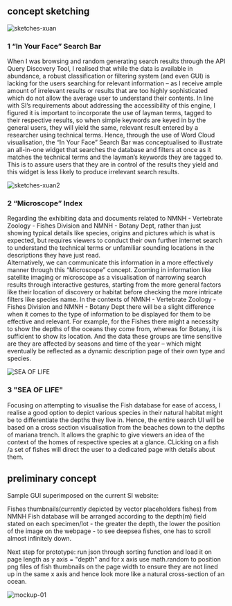 ## concept sketching
![sketches-xuan](https://github.com/user-attachments/assets/7c313a2c-dd8d-408b-bdc4-d6d87b04497d)
### 1 “In Your Face” Search Bar  
When I was browsing and random generating search results through the API Query Discovery Tool, I realised that while the data is available in abundance, a robust classification or filtering system (and even GUI) is lacking for the users searching for relevant information – as I receive ample amount of irrelevant results or results that are too highly sophisticated which do not allow the average user to understand their contents. 
In line with SI’s requirements about addressing the accessibility of this engine, I figured it is important to incorporate the use of layman terms, tagged to their respective results, so when simple keywords are keyed in by the general users, they will yield the same, relevant result entered by a researcher using technical terms.
Hence, through the use of Word Cloud visualisation, the “In Your Face” Search Bar was conceptualised to illustrate an all-in-one widget that searches the database and filters at once as it matches the technical terms and the layman’s keywords they are tagged to. This is to assure users that they are in control of the results they yield and this widget is less likely to produce irrelevant search results.


![sketches-xuan2](https://github.com/user-attachments/assets/49cdc789-7a73-47d5-bc3d-c81413ecb634)
### 2 “Microscope” Index
Regarding the exhibiting data and documents related to NMNH - Vertebrate Zoology - Fishes Division and NMNH - Botany Dept, rather than just showing typical details like species, origins and pictures which is what is expected, but requires viewers to conduct their own further internet search to understand the technical terms or unfamiliar sounding locations in the descriptions they have just read.  
Alternatively, we can communicate this information in a more effectively manner through this “Microscope” concept. Zooming in information like satellite imaging or microscope as a visualisation of narrowing search results through interactive gestures, starting from the more general factors like their location of discovery or habitat before checking the more intricate filters like species name. 
In the contexts of NMNH - Vertebrate Zoology - Fishes Division and NMNH - Botany Dept there will be a slight difference when it comes to the type of information to be displayed for them to be effective and relevant. For example, for the Fishes there might a necessity to show the depths of the oceans they come from, whereas for Botany, it is sufficient to show its location. And the data these groups are time sensitive are they are affected by seasons and time of the year – which might eventually be reflected as a dynamic description page of their own type and species.


![SEA OF LIFE](https://github.com/user-attachments/assets/d5d5b817-454e-4d44-8c05-cacf8b3e5e67)
### 3 "SEA OF LIFE"
Focusing on attempting to visualise the Fish database for ease of access, I realise a good option to depict various species in their natural habitat might be to differentiate the depths they live in. Hence, the entire search UI will be based on a cross section visualisation from the beaches down to the depths of mariana trench. It allows the graphic to give viewers an idea of the context of the homes of respective species at a glance. CLicking on a fish /a set of fishes will direct the user to a dedicated page with details about them.




## preliminary concept

Sample GUI superimposed on the current SI website:

Fishes thumbnails(currently depicted by vector placeholders fishes) from NMNH Fish database will be arranged according to the depth(m) field stated on each specimen/lot - the greater the depth, the lower the position of the image on the webpage - to see deepsea fishes, one has to scroll almost infinitely down.

Next step for prototype: run json through sorting function and load it on page length as y axis = "depth" and for x axis use math.random to position png files of fish thumbnails on the page width to ensure they are not lined up in the same x axis and hence look more like a natural cross-section of an ocean.

![mockup-01](https://github.com/user-attachments/assets/97267eea-eeb2-4da2-aa89-352d571dd5a2)
